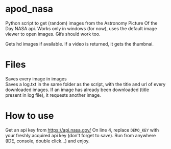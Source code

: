 # apod_nasa
Python script to get (random) images from the Astronomy Picture Of the Day NASA api.
Works only in windows (for now), uses the default image viewer to open images.
Gifs should work too.

Gets hd images if available.
If a video is returned, it gets the thumbnai.

# Files
Saves every image in images\
Saves a log.txt in the same folder as the script, with the title and url of every downloaded images.
If an image has already been downloaded (title present in log file), it requests another image.

# How to  use
Get an api key from https://api.nasa.gov/
On line 4, replace `DEMO_KEY` with your freshly acquired api key (don't forget to save).
Run from anywhere (IDE, console, double click...) and enjoy.
